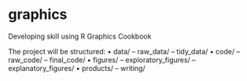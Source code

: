 # graphics
Developing skill using R Graphics Cookbook

The project will be structured:
• data/
– raw_data/
– tidy_data/
• code/
– raw_code/
– final_code/
• figures/
– exploratory_figures/
– explanatory_figures/
• products/
– writing/
